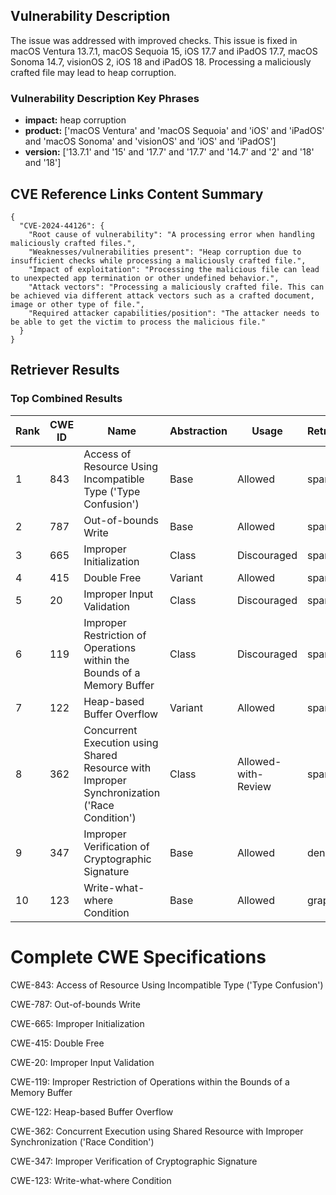 ## Vulnerability Description
The issue was addressed with improved checks. This issue is fixed in macOS Ventura 13.7.1, macOS Sequoia 15, iOS 17.7 and iPadOS 17.7, macOS Sonoma 14.7, visionOS 2, iOS 18 and iPadOS 18. Processing a maliciously crafted file may lead to heap corruption.

### Vulnerability Description Key Phrases
- **impact:** heap corruption
- **product:** ['macOS Ventura' and 'macOS Sequoia' and 'iOS' and 'iPadOS' and 'macOS Sonoma' and 'visionOS' and 'iOS' and 'iPadOS']
- **version:** ['13.7.1' and '15' and '17.7' and '17.7' and '14.7' and '2' and '18' and '18']

## CVE Reference Links Content Summary
```
{
  "CVE-2024-44126": {
    "Root cause of vulnerability": "A processing error when handling maliciously crafted files.",
    "Weaknesses/vulnerabilities present": "Heap corruption due to insufficient checks while processing a maliciously crafted file.",
    "Impact of exploitation": "Processing the malicious file can lead to unexpected app termination or other undefined behavior.",
    "Attack vectors": "Processing a maliciously crafted file. This can be achieved via different attack vectors such as a crafted document, image or other type of file.",
    "Required attacker capabilities/position": "The attacker needs to be able to get the victim to process the malicious file."
  }
}
```

## Retriever Results

### Top Combined Results

| Rank | CWE ID | Name | Abstraction | Usage  | Retrievers | Individual Scores |
|------|--------|------|-------------|-------|------------|-------------------|
| 1 | 843 | Access of Resource Using Incompatible Type ('Type Confusion') | Base | Allowed | sparse | 0.125 |
| 2 | 787 | Out-of-bounds Write | Base | Allowed | sparse | 0.123 |
| 3 | 665 | Improper Initialization | Class | Discouraged | sparse | 0.110 |
| 4 | 415 | Double Free | Variant | Allowed | sparse | 0.110 |
| 5 | 20 | Improper Input Validation | Class | Discouraged | sparse | 0.102 |
| 6 | 119 | Improper Restriction of Operations within the Bounds of a Memory Buffer | Class | Discouraged | sparse | 0.093 |
| 7 | 122 | Heap-based Buffer Overflow | Variant | Allowed | sparse | 0.092 |
| 8 | 362 | Concurrent Execution using Shared Resource with Improper Synchronization ('Race Condition') | Class | Allowed-with-Review | sparse | 0.088 |
| 9 | 347 | Improper Verification of Cryptographic Signature | Base | Allowed | dense | 0.543 |
| 10 | 123 | Write-what-where Condition | Base | Allowed | graph | 0.003 |



# Complete CWE Specifications

CWE-843: Access of Resource Using Incompatible Type ('Type Confusion')

CWE-787: Out-of-bounds Write

CWE-665: Improper Initialization

CWE-415: Double Free

CWE-20: Improper Input Validation

CWE-119: Improper Restriction of Operations within the Bounds of a Memory Buffer

CWE-122: Heap-based Buffer Overflow

CWE-362: Concurrent Execution using Shared Resource with Improper Synchronization ('Race Condition')

CWE-347: Improper Verification of Cryptographic Signature

CWE-123: Write-what-where Condition